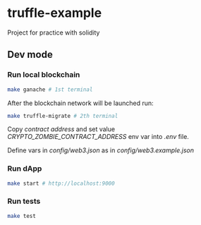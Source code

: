 # truffle-example

<p>Project for practice with solidity</p>

## Dev mode

### Run local blockchain

```bash
make ganache # 1st terminal
```

<p>After the blockchain network will be launched run:</p>

```bash
make truffle-migrate # 2th terminal
```

<p>Copy <i>contract address</i> and set value <i>CRYPTO_ZOMBIE_CONTRACT_ADDRESS</i> env var into <i>.env</i> file.</p>
<p>Define vars in <i>config/web3.json</i> as in <i>config/web3.example.json</i></p>

### Run dApp

```bash
make start # http://localhost:9000
```

### Run tests

```bash
make test
```
